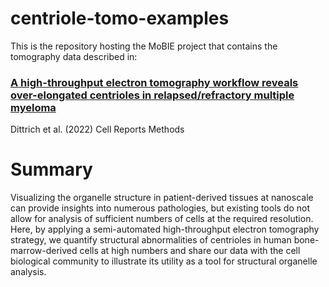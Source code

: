 # centriole-tomo-examples

This is the repository hosting the MoBIE project that contains the tomography data described in:

### [A high-throughput electron tomography workflow reveals over-elongated centrioles in relapsed/refractory multiple myeloma](https://doi.org/10.1016/j.crmeth.2022.100322)
Dittrich et al. (2022) Cell Reports Methods


# Summary

Visualizing the organelle structure in patient-derived tissues at nanoscale can provide insights into numerous pathologies, but existing tools do not allow for analysis of sufficient numbers of cells at the required resolution. Here, by applying a semi-automated high-throughput electron tomography strategy, we quantify structural abnormalities of centrioles in human bone-marrow-derived cells at high numbers and share our data with the cell biological community to illustrate its utility as a tool for structural organelle analysis.
